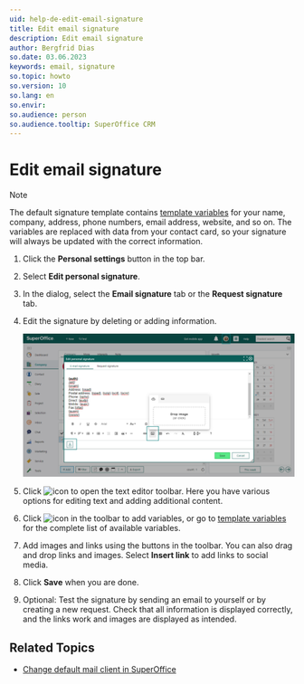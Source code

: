 ```yaml
---
uid: help-de-edit-email-signature
title: Edit email signature
description: Edit email signature
author: Bergfrid Dias
so.date: 03.06.2023
keywords: email, signature
so.topic: howto
so.version: 10
so.lang: en
so.envir:
so.audience: person
so.audience.tooltip: SuperOffice CRM
---
```


# Edit email signature

> [!NOTE]
  > The default signature template contains [template variables][3] for your name, company, address, phone numbers, email address, website, and so on. The variables are replaced with data from your contact card, so your signature will always be updated with the correct information.

1. Click the **Personal settings** button in the top bar.

2. Select **Edit personal signature**.

3. In the dialog, select the **Email signature** tab or the **Request signature** tab.

4. Edit the signature by deleting or adding information.

    ![Edit personal signature -screenshot][img1]

5. Click ![icon][img2] to open the text editor toolbar. Here you have various options for editing text and adding additional content.

6. Click ![icon][img3] in the toolbar to add variables, or go to [template variables][3] for the complete list of available variables.

7. Add images and links using the buttons in the toolbar. You can also drag and drop links and images. Select **Insert link** to add links to social media.

8. Click **Save** when you are done.

9. Optional: Test the signature by sending an email to yourself or by creating a new request. Check that all information is displayed correctly, and the links work and images are displayed as intended.

## Related Topics

* [Change default mail client in SuperOffice][1]

<!-- Referenced links -->
[1]: ../../email/learn/change-default-mail-client.md
[3]: ../../document/templates/variables/for-selected-contact.md

<!-- Referenced images -->
[img2]: ../../../../common/icons/editor-toolbar-icon.png
[img3]: ../../../media/icons/sign-editor-variables.png
[img1]: media/getstarted-preferences-email-signature.png

